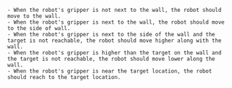 
    - When the robot's gripper is not next to the wall, the robot should move to the wall.
    - When the robot's gripper is next to the wall, the robot should move to the side of wall.
    - When the robot's gripper is next to the side of the wall and the target is not reachable, the robot should move higher along with the wall.
    - When the robot's gripper is higher than the target on the wall and the target is not reachable, the robot should move lower along the wall.
    - When the robot's gripper is near the target location, the robot should reach to the target location.